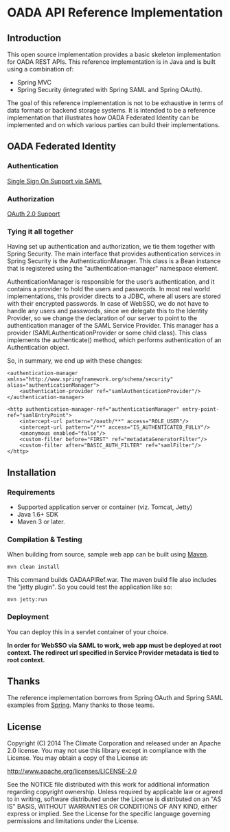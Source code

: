 # OADA API Reference Implementation


## Introduction


This open source implementation provides a basic skeleton implementation for
OADA REST APIs. This reference implementation is in Java and is built using a
combination of:
  * Spring MVC 
  * Spring Security (integrated with Spring SAML and Spring OAuth). 

The goal of this reference implementation is not to be exhaustive in terms of
data formats or backend storage systems. It is intended to be a reference
implementation that illustrates how OADA Federated Identity can be
implemented and on which various parties can build their implementations.

## OADA Federated Identity

### Authentication

[Single Sign On Support via SAML](docs/saml.md)


### Authorization

[OAuth 2.0 Support](docs/oauth.md)


### Tying it all together 

Having set up authentication and authorization, we tie them together with
Spring Security. The main interface that provides authentication services in
Spring Security is the AuthenticationManager. This class is a Bean instance
that is registered using the "authentication-manager" namespace element.

AuthenticationManager is responsible for the user’s authentication, and it
contains a provider to hold the users and passwords. In most real world
implementations, this provider directs to a JDBC, where all users are stored
with their encrypted passwords. In case of WebSSO, we do not have to handle any
users and passwords, since we delegate this to the Identity Provider, so we
change the declaration of our server to point to the authentication manager of
the SAML Service Provider. This manager has a provider
(SAMLAuthenticationProvider or some child class). This class implements the
authenticate() method, which performs authentication of an Authentication
object. 

So, in summary, we end up with these changes:

```
<authentication-manager xmlns="http://www.springframework.org/schema/security" alias="authenticationManager">
    <authentication-provider ref="samlAuthenticationProvider"/>
</authentication-manager>

<http authentication-manager-ref="authenticationManager" entry-point-ref="samlEntryPoint">
    <intercept-url pattern="/oauth/**" access="ROLE_USER"/>
    <intercept-url pattern="/**" access="IS_AUTHENTICATED_FULLY"/>
    <anonymous enabled="false"/>
    <custom-filter before="FIRST" ref="metadataGeneratorFilter"/>
    <custom-filter after="BASIC_AUTH_FILTER" ref="samlFilter"/>
</http>
```

## Installation

### Requirements

* Supported application server or container (viz. Tomcat, Jetty)
* Java 1.6+ SDK
* Maven 3 or later.

### Compilation & Testing

When building from source, sample web app can be built using
[Maven](http://maven.apache.org/).

```
mvn clean install
```

This command builds OADAAPIRef.war. The maven build file also includes the
"jetty plugin". So you could test the application like so:

```
mvn jetty:run
```

### Deployment

You can deploy this in a servlet container of your choice.

**In order for WebSSO via SAML to work, web app must be deployed at root
context. The redirect url specified in Service Provider metadata is tied to
root context.**


## Thanks

The reference implementation borrows from Spring OAuth and Spring SAML examples
from [Spring](http://spring.io/). Many thanks to those teams.

## License

Copyright (C) 2014 The Climate Corporation and released under an Apache 2.0
license. You may not use this library except in compliance with the License.
You may obtain a copy of the License at:

http://www.apache.org/licenses/LICENSE-2.0

See the NOTICE file distributed with this work for additional information
regarding copyright ownership. Unless required by applicable law or agreed to
in writing, software distributed under the License is distributed on an "AS IS"
BASIS, WITHOUT WARRANTIES OR CONDITIONS OF ANY KIND, either express or implied.
See the License for the specific language governing permissions and limitations
under the License.
